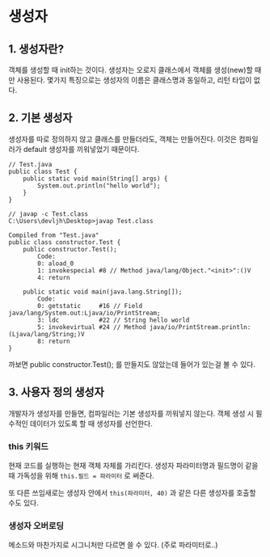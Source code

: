 # 생성자

## 1. 생성자란?
객체를 생성할 때 init하는 것이다. 생성자는 오로지 클래스에서 객체를 생성(new)할 때만 사용된다. 몇가지 특징으로는 생성자의 이름은 클래스명과 동일하고, 리턴 타입이 없다.

## 2. 기본 생성자
생성자를 따로 정의하지 않고 클래스를 만들더라도, 객체는 만들어진다. 이것은 컴파일러가 default 생성자를 끼워넣었기 때문이다.

    // Test.java
    public class Test {
        public static void main(String[] args) {
            System.out.println("hello world");
        }
    }

    // javap -c Test.class
    C:\Users\devljh\Desktop>javap Test.class
    
    Compiled from "Test.java"
    public class constructor.Test {
        public constructor.Test();
            Code:
            0: aload_0
            1: invokespecial #8 // Method java/lang/Object."<init>":()V
            4: return

        public static void main(java.lang.String[]);
            Code:
            0: getstatic     #16 // Field java/lang/System.out:Ljava/io/PrintStream;
            3: ldc           #22 // String hello world
            5: invokevirtual #24 // Method java/io/PrintStream.println:(Ljava/lang/String;)V
            8: return
    }

까보면 public constructor.Test(); 를 만들지도 않았는데 들어가 있는걸 볼 수 있다.

## 3. 사용자 정의 생성자
개발자가 생성자를 만들면, 컴파일러는 기본 생성자를 끼워넣지 않는다. 객체 생성 시 필수적인 데이터가 있도록 할 때 생성자를 선언한다.

### this 키워드
현재 코드를 실행하는 현재 객체 자체를 가리킨다. 생성자 파라미터명과 필드명이 같을 때 가독성을 위해 `this.필드 = 파라미터` 로 써준다.

또 다른 쓰임새로는 생성자 안에서 `this(파라미터, 40)` 과 같은 다른 생성자를 호출할 수도 있다.

### 생성자 오버로딩
메소드와 마찬가지로 시그니처만 다르면 쓸 수 있다. (주로 파라미터로..)
